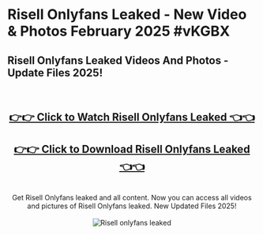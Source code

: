 # Risell Onlyfans Leaked - New Video & Photos February 2025 #vKGBX

<h2>Risell Onlyfans Leaked Videos And Photos - Update Files 2025!</h2>
<br>
<div align="center">
<h2><a href="https://links2leaks.com?utm_source=risell&utm_medium=git102" rel="nofollow">👉👉 Click to Watch Risell Onlyfans Leaked 👈👈</a></h2>
<h2><a href="https://links2leaks.com?utm_source=risell&utm_medium=git102" rel="nofollow">👉👉 Click to Download Risell Onlyfans Leaked 👈👈</a></h2>
<br>
Get Risell Onlyfans leaked and all content. Now you can access all videos and pictures of Risell Onlyfans leaked. New Updated Files 2025!
<br>
<br>
<a href="https://links2leaks.com?utm_source=risell&utm_medium=git102" rel="nofollow" data-target="animated-image.originalLink"><img src="https://i.ibb.co/Gkj2r4b/banner.png" alt="Risell onlyfans leaked" style="max-width: 100%; display: inline-block;" data-target="animated-image.originalImage"></a>
</div>
<br>
